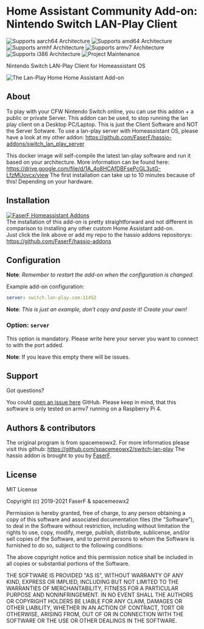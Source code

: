 # Home Assistant Community Add-on: Nintendo Switch LAN-Play Client
![Supports aarch64 Architecture][aarch64-shield] ![Supports amd64 Architecture][amd64-shield] ![Supports armhf Architecture][armhf-shield] ![Supports armv7 Architecture][armv7-shield] ![Supports i386 Architecture][i386-shield]
![Project Maintenance][maintenance-shield]

Nintendo Switch LAN-Play Client for Homeassistant OS

![The Lan-Play Home Home Assistant Add-on](images/screenshot.png)

## About

To play with your CFW Nintendo Switch online, you can use this addon + a public or private Server. This addon can be used, to stop running the lan play client on a Desktop PC/Laptop.
This is just the Client Software and NOT the Server Sotware. To use a lan-play server with Homeassistant OS, please have a look at my other addon: <https://github.com/FaserF/hassio-addons/switch_lan_play_server>

This docker image will self-compile the latest lan-play software and run it based on your architecture. More information can be found here: <https://drive.google.com/file/d/1A_4o8HCAfDBFsePcGL3utG-LfzMUovcx/view>
The first installation can take up to 10 minutes because of this! Depending on your hardware.

## Installation

[![FaserF Homeassistant Addons](https://my.home-assistant.io/badges/supervisor_add_addon_repository.svg)](https://my.home-assistant.io/redirect/supervisor_add_addon_repository/?repository_url=https%3A%2F%2Fgithub.com%2FFaserF%2Fhassio-addons)
<br />
The installation of this add-on is pretty straightforward and not different in comparison to installing any other custom Home Assistant add-on.<br />
Just click the link above or add my repo to the hassio addons repositorys: <https://github.com/FaserF/hassio-addons>

## Configuration

**Note**: _Remember to restart the add-on when the configuration is changed._

Example add-on configuration:

```yaml
server: switch.lan-play.com:11452
```

**Note**: _This is just an example, don't copy and paste it! Create your own!_

### Option: `server`

This option is mandatory. Please write here your server you want to connect to with the port added.

**Note**: If you leave this empty there will be issues.

## Support

Got questions?

You could [open an issue here][issue] GitHub.
Please keep in mind, that this software is only tested on armv7 running on a Raspberry Pi 4.

## Authors & contributors

The original program is from spacemeowx2. For more informatios please visit this github: <https://github.com/spacemeowx2/switch-lan-play>
The hassio addon is brought to you by [FaserF].

## License

MIT License

Copyright (c) 2019-2021 FaserF & spacemeowx2

Permission is hereby granted, free of charge, to any person obtaining a copy
of this software and associated documentation files (the "Software"), to deal
in the Software without restriction, including without limitation the rights
to use, copy, modify, merge, publish, distribute, sublicense, and/or sell
copies of the Software, and to permit persons to whom the Software is
furnished to do so, subject to the following conditions:

The above copyright notice and this permission notice shall be included in all
copies or substantial portions of the Software.

THE SOFTWARE IS PROVIDED "AS IS", WITHOUT WARRANTY OF ANY KIND, EXPRESS OR
IMPLIED, INCLUDING BUT NOT LIMITED TO THE WARRANTIES OF MERCHANTABILITY,
FITNESS FOR A PARTICULAR PURPOSE AND NONINFRINGEMENT. IN NO EVENT SHALL THE
AUTHORS OR COPYRIGHT HOLDERS BE LIABLE FOR ANY CLAIM, DAMAGES OR OTHER
LIABILITY, WHETHER IN AN ACTION OF CONTRACT, TORT OR OTHERWISE, ARISING FROM,
OUT OF OR IN CONNECTION WITH THE SOFTWARE OR THE USE OR OTHER DEALINGS IN THE
SOFTWARE.

[aarch64-shield]: https://img.shields.io/badge/aarch64-yes-green.svg
[amd64-shield]: https://img.shields.io/badge/amd64-yes-green.svg
[armhf-shield]: https://img.shields.io/badge/armhf-yes-green.svg
[armv7-shield]: https://img.shields.io/badge/armv7-yes-green.svg
[FaserF]: https://github.com/FaserF/
[i386-shield]: https://img.shields.io/badge/i386-yes-green.svg
[issue]: https://github.com/FaserF/hassio-addons/issues
[maintenance-shield]: https://img.shields.io/maintenance/yes/2022.svg
